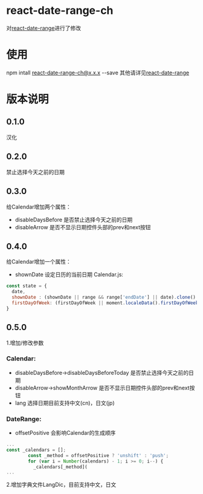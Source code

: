 # react-date-range-ch
对[react-date-range](https://github.com/Adphorus/react-date-range)进行了修改

# 使用
npm intall react-date-range-ch@x.x.x --save
其他请详见[react-date-range](https://github.com/Adphorus/react-date-range)

# 版本说明
## 0.1.0
汉化

## 0.2.0
禁止选择今天之前的日期

## 0.3.0
给Calendar增加两个属性：
* disableDaysBefore 是否禁止选择今天之前的日期
* disableArrow 是否不显示日期控件头部的prev和next按钮

## 0.4.0
给Calendar增加一个属性：
* shownDate 设定日历的当前日期
Calendar.js:
```javascript
const state = {
  date,
  shownDate : (shownDate || range && range['endDate'] || date).clone().add(offset, 'months'), // ayou 2016.11.23人工指定shownDate
  firstDayOfWeek: (firstDayOfWeek || moment.localeData().firstDayOfWeek()),
}
```

## 0.5.0
1.增加/修改参数
### Calendar:
* disableDaysBefore->disableDaysBeforeToday  是否禁止选择今天之前的日期
* disableArrow->showMonthArrow 是否不显示日期控件头部的prev和next按钮
* lang 选择日期目前支持中文(cn)，日文(jp)
### DateRange:
* offsetPositive 会影响Calendar的生成顺序
```javascript
...
const _calendars = [];
        const _method = offsetPositive ? 'unshift' : 'push';
        for (var i = Number(calendars) - 1; i >= 0; i--) {
          _calendars[_method](
...
```
2.增加字典文件LangDic，目前支持中文，日文
